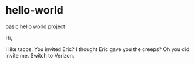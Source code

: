 # hello-world
basic hello world project

Hi,

I like tacos. You invited Eric? I thought Eric gave you the creeps?
Oh you did invite me. Switch to Verizon.
